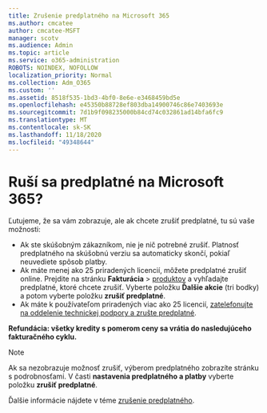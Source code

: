 ```yaml
---
title: Zrušenie predplatného na Microsoft 365
ms.author: cmcatee
author: cmcatee-MSFT
manager: scotv
ms.audience: Admin
ms.topic: article
ms.service: o365-administration
ROBOTS: NOINDEX, NOFOLLOW
localization_priority: Normal
ms.collection: Adm_O365
ms.custom: ''
ms.assetid: 8518f535-1bd3-4bf0-8e6e-e3468459bd5e
ms.openlocfilehash: e45350b88728ef803dba14900746c86e7403693e
ms.sourcegitcommit: 7d1b9f098235000b84cd74c032861ad14bfa6fc9
ms.translationtype: MT
ms.contentlocale: sk-SK
ms.lasthandoff: 11/18/2020
ms.locfileid: "49348644"
---
```

# <a name="canceling-your-microsoft-365-subscription"></a>Ruší sa predplatné na Microsoft 365?

Ľutujeme, že sa vám zobrazuje, ale ak chcete zrušiť predplatné, tu sú vaše možnosti:
  
- Ak ste skúšobným zákazníkom, nie je nič potrebné zrušiť. Platnosť predplatného na skúšobnú verziu sa automaticky skončí, pokiaľ neuvediete spôsob platby.
- Ak máte menej ako 25 priradených licencií, môžete predplatné zrušiť online. Prejdite na stránku **Fakturácia** \> [produktov](https://go.microsoft.com/fwlink/p/?linkid=842054) a vyhľadajte predplatné, ktoré chcete zrušiť. Vyberte položku **Ďalšie akcie** (tri bodky) a potom vyberte položku **zrušiť predplatné**.
- Ak máte k používateľom priradených viac ako 25 licencií, [zatelefonujte na oddelenie technickej podpory a zrušte predplatné](https://docs.microsoft.com/microsoft-365/admin/contact-support-for-business-products?view=o365-worldwide).

**Refundácia: všetky kredity s pomerom ceny sa vrátia do nasledujúceho fakturačného cyklu.**

> [!NOTE]
> Ak sa nezobrazuje možnosť zrušiť, výberom predplatného zobrazíte stránku s podrobnosťami. V časti **nastavenia predplatného a platby** vyberte položku **zrušiť predplatné**.

Ďalšie informácie nájdete v téme [zrušenie predplatného](https://docs.microsoft.com/microsoft-365/commerce/subscriptions/cancel-your-subscription).